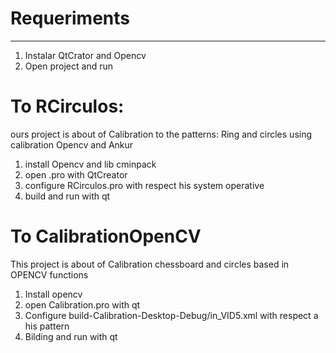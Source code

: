 # Requeriments 
------------------------------------------

1. Instalar QtCrator and Opencv
2. Open project and run

# To RCirculos:  
ours project is about of Calibration to the patterns: Ring and circles using calibration Opencv and Ankur
1. install Opencv and lib cminpack
2. open .pro with QtCreator
3. configure RCirculos.pro with respect his system operative
4. build and run with qt
# To CalibrationOpenCV
This project is about of Calibration chessboard and circles based in OPENCV functions
1. Install opencv
2. open Calibration.pro with qt
3. Configure build-Calibration-Desktop-Debug/in_VID5.xml with respect a his pattern
4. Bilding and run with qt
